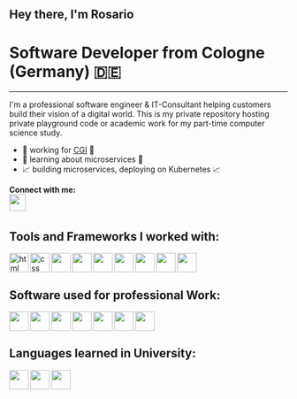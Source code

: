 ## Hey there, I'm Rosario

# Software Developer from Cologne (Germany) :de:
---
I'm a professional software engineer & IT-Consultant helping customers build their vision of a digital world. This is my private repository hosting private playground code or academic work for my part-time computer science study.

* :construction_worker: working for [CGI](https://www.de.cgi.com/de) :construction_worker:
* :bookmark_tabs: learning about microservices :bookmark_tabs:
* :chart_with_upwards_trend: building microservices, deploying on Kubernetes :chart_with_upwards_trend:

**Connect with me:** <br/>
[<img align="left" width="30px" src="https://cdn.jsdelivr.net/gh/devicons/devicon/icons/linkedin/linkedin-original.svg" />](https://www.linkedin.com/in/rosario-p-91512a199/)
<br>
<br>

## **Tools and Frameworks I worked with:** <br/>

<img align="left" alt="html" width="35px" src="https://cdn.jsdelivr.net/gh/devicons/devicon/icons/html5/html5-original.svg" />
<img align="left" alt="css" width="35px" src="https://cdn.jsdelivr.net/gh/devicons/devicon/icons/css3/css3-original.svg" />
<img align="left" width="35px" src="https://cdn.jsdelivr.net/gh/devicons/devicon/icons/vuejs/vuejs-original.svg" />
<img align="left" width="35px" src="https://cdn.jsdelivr.net/gh/devicons/devicon/icons/java/java-original.svg" />
<img align="left" width="35px" src="https://cdn.jsdelivr.net/gh/devicons/devicon/icons/spring/spring-original.svg" /> 
<img align="left" width="35px" src="https://cdn.jsdelivr.net/gh/devicons/devicon/icons/mysql/mysql-original.svg" />
<img align="left" width="35px" src="https://cdn.jsdelivr.net/gh/devicons/devicon/icons/git/git-original.svg" />
<img align="left" width="35px" src="https://cdn.jsdelivr.net/gh/devicons/devicon/icons/bash/bash-original.svg" />
<img align="left" width="35px" src="https://cdn.jsdelivr.net/gh/devicons/devicon/icons/go/go-original.svg" />
          
<br/>
<br/>

## Software used for professional Work:
<img align="left" width="35px" src="https://cdn.jsdelivr.net/gh/devicons/devicon/icons/jira/jira-original.svg" />
<img align="left" width="35px" src="https://cdn.jsdelivr.net/gh/devicons/devicon/icons/bitbucket/bitbucket-original.svg" />
<img align="left" width="35px"  src="https://cdn.jsdelivr.net/gh/devicons/devicon/icons/confluence/confluence-original.svg" />
<img align="left" width="35px" src="https://cdn.jsdelivr.net/gh/devicons/devicon/icons/intellij/intellij-plain.svg" />
<img align="left" width="35px" src="https://cdn.jsdelivr.net/gh/devicons/devicon/icons/docker/docker-original.svg" />
          
<img align="left" width="35px"  src="https://cdn.jsdelivr.net/gh/devicons/devicon/icons/kubernetes/kubernetes-plain.svg" />
<img align="left" width="35px"  src="https://cdn.jsdelivr.net/gh/devicons/devicon/icons/linux/linux-original.svg" />

<br/>
<br/>

## Languages learned in University:
<img align="left" width="35px" src="https://cdn.jsdelivr.net/gh/devicons/devicon/icons/c/c-original.svg" />
<img align="left" width="35px" src="https://cdn.jsdelivr.net/gh/devicons/devicon/icons/php/php-original.svg" />
<img align="left" width="35px" src="https://cdn.jsdelivr.net/gh/devicons/devicon/icons/latex/latex-original.svg" />
          
          
